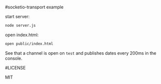 #socketio-transport example

start server:

```bash
node server.js
```

open index.html:

```bash
open public/index.html
```

See that a channel is open on `test` and publishes dates every 200ms in the console.

#LICENSE

MIT

